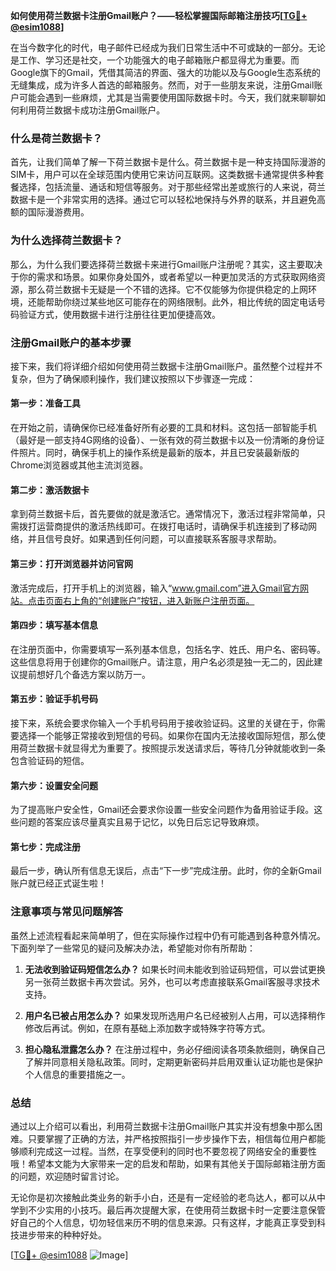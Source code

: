 **如何使用荷兰数据卡注册Gmail账户？——轻松掌握国际邮箱注册技巧[[TG💪+ @esim1088](https://t.me/s/esim1088)]**

在当今数字化的时代，电子邮件已经成为我们日常生活中不可或缺的一部分。无论是工作、学习还是社交，一个功能强大的电子邮箱账户都显得尤为重要。而Google旗下的Gmail，凭借其简洁的界面、强大的功能以及与Google生态系统的无缝集成，成为许多人首选的邮箱服务。然而，对于一些朋友来说，注册Gmail账户可能会遇到一些麻烦，尤其是当需要使用国际数据卡时。今天，我们就来聊聊如何利用荷兰数据卡成功注册Gmail账户。

### 什么是荷兰数据卡？

首先，让我们简单了解一下荷兰数据卡是什么。荷兰数据卡是一种支持国际漫游的SIM卡，用户可以在全球范围内使用它来访问互联网。这类数据卡通常提供多种套餐选择，包括流量、通话和短信等服务。对于那些经常出差或旅行的人来说，荷兰数据卡是一个非常实用的选择。通过它可以轻松地保持与外界的联系，并且避免高额的国际漫游费用。

### 为什么选择荷兰数据卡？

那么，为什么我们要选择荷兰数据卡来进行Gmail账户注册呢？其实，这主要取决于你的需求和场景。如果你身处国外，或者希望以一种更加灵活的方式获取网络资源，那么荷兰数据卡无疑是一个不错的选择。它不仅能够为你提供稳定的上网环境，还能帮助你绕过某些地区可能存在的网络限制。此外，相比传统的固定电话号码验证方式，使用数据卡进行注册往往更加便捷高效。

### 注册Gmail账户的基本步骤

接下来，我们将详细介绍如何使用荷兰数据卡注册Gmail账户。虽然整个过程并不复杂，但为了确保顺利操作，我们建议按照以下步骤逐一完成：

#### 第一步：准备工具
在开始之前，请确保你已经准备好所有必要的工具和材料。这包括一部智能手机（最好是一部支持4G网络的设备）、一张有效的荷兰数据卡以及一份清晰的身份证件照片。同时，确保手机上的操作系统是最新的版本，并且已安装最新版的Chrome浏览器或其他主流浏览器。

#### 第二步：激活数据卡
拿到荷兰数据卡后，首先要做的就是激活它。通常情况下，激活过程非常简单，只需拨打运营商提供的激活热线即可。在拨打电话时，请确保手机连接到了移动网络，并且信号良好。如果遇到任何问题，可以直接联系客服寻求帮助。

#### 第三步：打开浏览器并访问官网
激活完成后，打开手机上的浏览器，输入“www.gmail.com”进入Gmail官方网站。点击页面右上角的“创建账户”按钮，进入新账户注册页面。

#### 第四步：填写基本信息
在注册页面中，你需要填写一系列基本信息，包括名字、姓氏、用户名、密码等。这些信息将用于创建你的Gmail账户。请注意，用户名必须是独一无二的，因此建议提前想好几个备选方案以防万一。

#### 第五步：验证手机号码
接下来，系统会要求你输入一个手机号码用于接收验证码。这里的关键在于，你需要选择一个能够正常接收到短信的号码。如果你在国内无法接收国际短信，那么使用荷兰数据卡就显得尤为重要了。按照提示发送请求后，等待几分钟就能收到一条包含验证码的短信。

#### 第六步：设置安全问题
为了提高账户安全性，Gmail还会要求你设置一些安全问题作为备用验证手段。这些问题的答案应该尽量真实且易于记忆，以免日后忘记导致麻烦。

#### 第七步：完成注册
最后一步，确认所有信息无误后，点击“下一步”完成注册。此时，你的全新Gmail账户就已经正式诞生啦！

### 注意事项与常见问题解答

虽然上述流程看起来简单明了，但在实际操作过程中仍有可能遇到各种意外情况。下面列举了一些常见的疑问及解决办法，希望能对你有所帮助：

1. **无法收到验证码短信怎么办？**
   如果长时间未能收到验证码短信，可以尝试更换另一张荷兰数据卡再次尝试。另外，也可以考虑直接联系Gmail客服寻求技术支持。

2. **用户名已被占用怎么办？**
   如果发现所选用户名已经被别人占用，可以选择稍作修改后再试。例如，在原有基础上添加数字或特殊字符等方式。

3. **担心隐私泄露怎么办？**
   在注册过程中，务必仔细阅读各项条款细则，确保自己了解并同意相关隐私政策。同时，定期更新密码并启用双重认证功能也是保护个人信息的重要措施之一。

### 总结

通过以上介绍可以看出，利用荷兰数据卡注册Gmail账户其实并没有想象中那么困难。只要掌握了正确的方法，并严格按照指引一步步操作下去，相信每位用户都能够顺利完成这一过程。当然，在享受便利的同时也不要忽视了网络安全的重要性哦！希望本文能为大家带来一定的启发和帮助，如果有其他关于国际邮箱注册方面的问题，欢迎随时留言讨论。

无论你是初次接触此类业务的新手小白，还是有一定经验的老鸟达人，都可以从中学到不少实用的小技巧。最后再次提醒大家，在使用荷兰数据卡时一定要注意保管好自己的个人信息，切勿轻信来历不明的信息来源。只有这样，才能真正享受到科技进步带来的种种好处。

[[TG💪+ @esim1088](https://t.me/s/esim1088) ![Image](https://i.postimg.cc/4NQfJmqS/Snipaste-2025-05-13-00-14-12.png)]